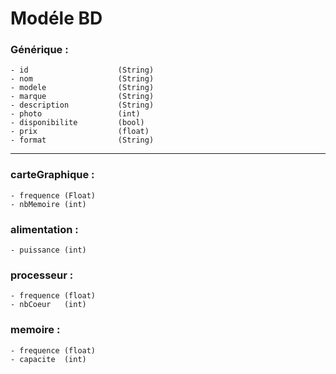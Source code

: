 # Modéle BD


### Générique :
	
	- id 			 		(String)
	- nom 			 		(String)
	- modele 		 		(String)
	- marque 		 		(String)
	- description 			(String)
	- photo 		 		(int)
	- disponibilite			(bool)
	- prix 					(float)
	- format 				(String)
------------------
	
### carteGraphique :
	- frequence (Float)
	- nbMemoire	(int)

### alimentation :
	- puissance (int)

### processeur :
	- frequence (float)
	- nbCoeur 	(int)
	

### memoire :
	- frequence (float)
	- capacite 	(int)
